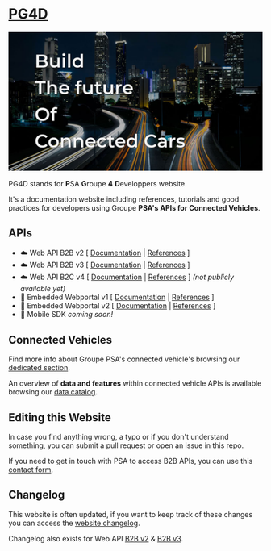 # [PG4D](https://developer.groupe-psa.io/)

![pg4d](/assets/images/build-the-future-pg4d.jpg)

PG4D stands for **P**SA **G**roupe **4** **D**eveloppers website. 

It's a documentation website including references, tutorials and good practices for developers using Groupe **PSA's APIs for Connected Vehicles**.


## APIs

- ☁️ Web API B2B v2     [ [Documentation](https://developer.groupe-psa.io/webapi/b2b/overview/about/) | [References](https://developer.groupe-psa.io/webapi/b2b/api-reference-v2/specification/) ]
- ☁️ Web API B2B v3     [ [Documentation](https://developer.groupe-psa.io/webapi/b2b/overview/about/) | [References](https://developer.groupe-psa.io/webapi/b2b/api-reference-v3/specification/) ]
- ☁️ Web API B2C v4     [ [Documentation](https://developer.groupe-psa.io/webapi/b2c/overview/about/) | [References](https://developer.groupe-psa.io/webapi/b2c/api-reference/specification/#article) ] *(not publicly available yet)*
- 🚙 Embedded Webportal v1     [ [Documentation](https://developer.groupe-psa.io/webportal/v1/overview/about/) | [References](https://developer.groupe-psa.io/webportal/v1/api-reference/list/) ]
- 🚙 Embedded Webportal v2     [ [Documentation](https://developer.groupe-psa.io/webportal/v2/overview/about/) | [References](https://developer.groupe-psa.io/webportal/v2/api-reference/list/) ]
- 📱 Mobile SDK *coming soon!*

## Connected Vehicles

Find more info about Groupe PSA's connected vehicle's browsing our [dedicated section](https://developer.groupe-psa.io/connected-vehicles/about/).

An overview of **data and features** within connected vehicle APIs is available browsing our [data catalog](https://developer.groupe-psa.io/connected-vehicles/data-catalog/).

## Editing this Website

In case you find anything wrong, a typo or if you don't understand something, you can submit a pull request or open an issue in this repo.

If you need to get in touch with PSA to access B2B APIs, you can use this [contact form](https://developer.groupe-psa.io/contact-us/).

## Changelog

This website is often updated, if you want to keep track of these changes you can access the [website changelog](https://developer.groupe-psa.io/changelog/).

Changelog also exists for Web API [B2B v2](https://developer.groupe-psa.io/webapi/b2b/api-reference-v2/changelog/) & [B2B v3](https://developer.groupe-psa.io/webapi/b2b/api-reference-v3/changelog/).